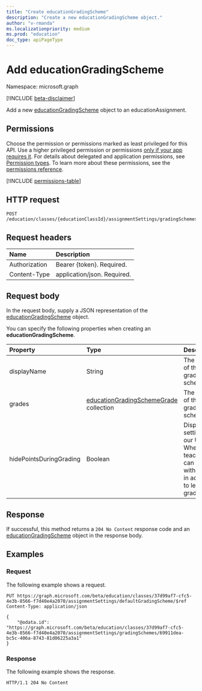 ```yaml
---
title: "Create educationGradingScheme"
description: "Create a new educationGradingScheme object."
author: "v-rmanda"
ms.localizationpriority: medium
ms.prod: "education"
doc_type: apiPageType
---
```


# Add educationGradingScheme

Namespace: microsoft.graph

[!INCLUDE [beta-disclaimer](../../includes/beta-disclaimer.md)]

Add a new [educationGradingScheme](../resources/educationgradingscheme.md) object to an educationAssignment.

## Permissions

Choose the permission or permissions marked as least privileged for this API. Use a higher privileged permission or permissions [only if your app requires it](/graph/permissions-overview#best-practices-for-using-microsoft-graph-permissions). For details about delegated and application permissions, see [Permission types](/graph/permissions-overview#permission-types). To learn more about these permissions, see the [permissions reference](/graph/permissions-reference).

<!-- {
  "blockType": "permissions",
  "name": "educationassignment-post-gradingscheme-permissions"
}
-->
[!INCLUDE [permissions-table](../includes/permissions/educationassignment-post-gradingscheme-permissions.md)]

## HTTP request

<!-- {
  "blockType": "ignored"
}
-->
``` http
POST /education/classes/{educationClassId}/assignmentSettings/gradingSchemes
```

## Request headers

|Name|Description|
|:---|:---|
|Authorization|Bearer {token}. Required.|
|Content-Type|application/json. Required.|

## Request body

In the request body, supply a JSON representation of the [educationGradingScheme](../resources/educationgradingscheme.md) object.

You can specify the following properties when creating an **educationGradingScheme**.

|Property|Type|Description|
|:---|:---|:---|
|displayName|String|The name of the grading scheme.|
|grades|[educationGradingSchemeGrade](../resources/educationgradingschemegrade.md) collection|The name of the grading scheme.|
|hidePointsDuringGrading|Boolean|Display setting for our UI. Whether teachers can grade with points in addition to letter grades.|

## Response

If successful, this method returns a `204 No Content` response code and an [educationGradingScheme](../resources/educationgradingscheme.md) object in the response body.

## Examples

### Request

The following example shows a request.
<!-- {
  "blockType": "request",
  "name": "set_defaultGradingScheme"
}
-->
``` http
PUT https://graph.microsoft.com/beta/education/classes/37d99af7-cfc5-4e3b-8566-f7d40e4a2070/assignmentSettings/defaultGradingScheme/$ref
Content-Type: application/json

{
    "@odata.id": "https://graph.microsoft.com/beta/education/classes/37d99af7-cfc5-4e3b-8566-f7d40e4a2070/assignmentSettings/gradingSchemes/69911dea-bc5c-406a-8743-81d06225a3a1"
}
```


### Response
The following example shows the response.

<!-- {
  "blockType": "response",
  "truncated": true
}
-->
``` http
HTTP/1.1 204 No Content
```
